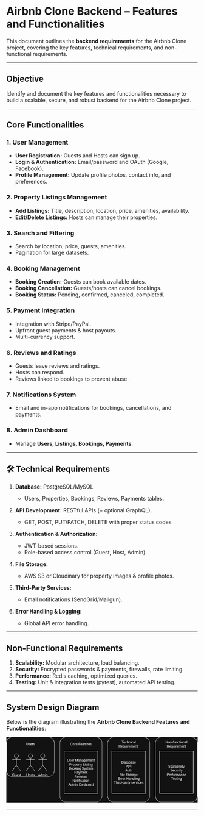 # Airbnb Clone Backend – Features and Functionalities

This document outlines the **backend requirements** for the Airbnb Clone project, covering the key features, technical requirements, and non-functional requirements.

---

## Objective
Identify and document the key features and functionalities necessary to build a scalable, secure, and robust backend for the Airbnb Clone project.

---

## Core Functionalities

### 1. User Management
- **User Registration:** Guests and Hosts can sign up.
- **Login & Authentication:** Email/password and OAuth (Google, Facebook).
- **Profile Management:** Update profile photos, contact info, and preferences.

### 2. Property Listings Management
- **Add Listings:** Title, description, location, price, amenities, availability.
- **Edit/Delete Listings:** Hosts can manage their properties.

### 3. Search and Filtering
- Search by location, price, guests, amenities.
- Pagination for large datasets.

### 4. Booking Management
- **Booking Creation:** Guests can book available dates.
- **Booking Cancellation:** Guests/hosts can cancel bookings.
- **Booking Status:** Pending, confirmed, canceled, completed.

### 5. Payment Integration
- Integration with Stripe/PayPal.
- Upfront guest payments & host payouts.
- Multi-currency support.

### 6. Reviews and Ratings
- Guests leave reviews and ratings.
- Hosts can respond.
- Reviews linked to bookings to prevent abuse.

### 7. Notifications System
- Email and in-app notifications for bookings, cancellations, and payments.

### 8. Admin Dashboard
- Manage **Users, Listings, Bookings, Payments**.

---

## 🛠️ Technical Requirements

1. **Database:** PostgreSQL/MySQL  
   - Users, Properties, Bookings, Reviews, Payments tables.  

2. **API Development:** RESTful APIs (+ optional GraphQL).  
   - GET, POST, PUT/PATCH, DELETE with proper status codes.  

3. **Authentication & Authorization:**  
   - JWT-based sessions.  
   - Role-based access control (Guest, Host, Admin).  

4. **File Storage:**  
   - AWS S3 or Cloudinary for property images & profile photos.  

5. **Third-Party Services:**  
   - Email notifications (SendGrid/Mailgun).  

6. **Error Handling & Logging:**  
   - Global API error handling.  

---

## Non-Functional Requirements

1. **Scalability:** Modular architecture, load balancing.  
2. **Security:** Encrypted passwords & payments, firewalls, rate limiting.  
3. **Performance:** Redis caching, optimized queries.  
4. **Testing:** Unit & integration tests (pytest), automated API testing.  

---

## System Design Diagram

Below is the diagram illustrating the **Airbnb Clone Backend Features and Functionalities**:

![Airbnb Backend Features](./airbnb-backend-features.png)

---

